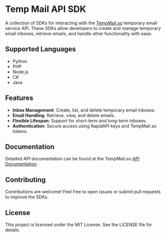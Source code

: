 # Temp Mail API SDK

A collection of SDKs for interacting with the [TempMail.so](https://tempmail.so) temporary email service API. These SDKs allow developers to create and manage temporary email inboxes, retrieve emails, and handle other functionality with ease.  

## Supported Languages  

- Python
- PHP  
- Node.js
- C#
- Java

## Features  
- **Inbox Management**: Create, list, and delete temporary email inboxes.  
- **Email Handling**: Retrieve, view, and delete emails.  
- **Flexible Lifespan**: Support for short-term and long-term inboxes.  
- **Authentication**: Secure access using RapidAPI keys and TempMail.so tokens.  

## Documentation

Detailed API documentation can be found at the TempMail.so [API Documentation](https://tempmail.so/temp-mail-api).

## Contributing

Contributions are welcome! Feel free to open issues or submit pull requests to improve the SDKs.

## License
This project is licensed under the MIT License. See the LICENSE file for details.
